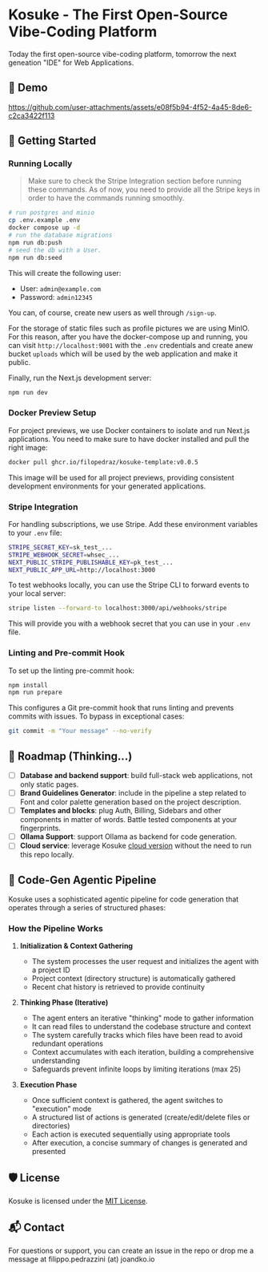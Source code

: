 # Kosuke - The First Open-Source Vibe-Coding Platform

Today the first open-source vibe-coding platform, tomorrow the next geneation "IDE" for Web Applications.

## 🍿 Demo

https://github.com/user-attachments/assets/e08f5b94-4f52-4a45-8de6-c2ca3422f113

## 🚀 Getting Started

### Running Locally

> Make sure to check the Stripe Integration section before running these commands. As of now, you need to provide all the Stripe keys in order to have the commands running smoothly.

```bash
# run postgres and minio
cp .env.example .env
docker compose up -d
# run the database migrations
npm run db:push
# seed the db with a User.
npm run db:seed
```

This will create the following user:

- User: `admin@example.com`
- Password: `admin12345`

You can, of course, create new users as well through `/sign-up`.

For the storage of static files such as profile pictures we are using MinIO. For this reason, after you have the docker-compose up and running, you can visit `http://localhost:9001` with the `.env` credentials and create anew bucket `uploads` which will be used by the web application and make it public.

Finally, run the Next.js development server:

```bash
npm run dev
```

### Docker Preview Setup

For project previews, we use Docker containers to isolate and run Next.js applications. You need to make sure to have docker installed and pull the right image:

```bash
docker pull ghcr.io/filopedraz/kosuke-template:v0.0.5
```

This image will be used for all project previews, providing consistent development environments for your generated applications.

### Stripe Integration

For handling subscriptions, we use Stripe. Add these environment variables to your `.env` file:

```bash
STRIPE_SECRET_KEY=sk_test_...
STRIPE_WEBHOOK_SECRET=whsec_...
NEXT_PUBLIC_STRIPE_PUBLISHABLE_KEY=pk_test_...
NEXT_PUBLIC_APP_URL=http://localhost:3000
```

To test webhooks locally, you can use the Stripe CLI to forward events to your local server:

```bash
stripe listen --forward-to localhost:3000/api/webhooks/stripe
```

This will provide you with a webhook secret that you can use in your `.env` file.

### Linting and Pre-commit Hook

To set up the linting pre-commit hook:

```bash
npm install
npm run prepare
```

This configures a Git pre-commit hook that runs linting and prevents commits with issues. To bypass in exceptional cases:

```bash
git commit -m "Your message" --no-verify
```

## 🎯 Roadmap (Thinking...)

- [ ] **Database and backend support**: build full-stack web applications, not only static pages.
- [ ] **Brand Guidelines Generator**: include in the pipeline a step related to Font and color palette generation based on the project description.
- [ ] **Templates and blocks**: plug Auth, Billing, Sidebars and other components in matter of words. Battle tested components at your fingerprints.
- [ ] **Ollama Support**: support Ollama as backend for code generation.
- [ ] **Cloud service**: leverage Kosuke [cloud version](https://kosuke.ai) without the need to run this repo locally.

## 🤖 Code-Gen Agentic Pipeline

Kosuke uses a sophisticated agentic pipeline for code generation that operates through a series of structured phases:

### How the Pipeline Works

1. **Initialization & Context Gathering**

   - The system processes the user request and initializes the agent with a project ID
   - Project context (directory structure) is automatically gathered
   - Recent chat history is retrieved to provide continuity

2. **Thinking Phase (Iterative)**

   - The agent enters an iterative "thinking" mode to gather information
   - It can read files to understand the codebase structure and context
   - The system carefully tracks which files have been read to avoid redundant operations
   - Context accumulates with each iteration, building a comprehensive understanding
   - Safeguards prevent infinite loops by limiting iterations (max 25)

3. **Execution Phase**
   - Once sufficient context is gathered, the agent switches to "execution" mode
   - A structured list of actions is generated (create/edit/delete files or directories)
   - Each action is executed sequentially using appropriate tools
   - After execution, a concise summary of changes is generated and presented

## 🛡️ License

Kosuke is licensed under the [MIT License](https://github.com/filopedraz/kosuke/blob/main/LICENSE).

## 📬 Contact

For questions or support, you can create an issue in the repo or drop me a message at filippo.pedrazzini (at) joandko.io
